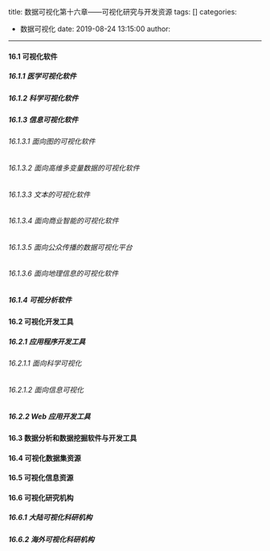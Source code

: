 title: 数据可视化第十六章——可视化研究与开发资源
tags: []
categories:
  - 数据可视化
date: 2019-08-24 13:15:00
author:
---
#### 16.1 可视化软件
<!--more--> 
##### 16.1.1 医学可视化软件
##### 16.1.2 科学可视化软件
##### 16.1.3 信息可视化软件
###### 16.1.3.1 面向图的可视化软件
###### 16.1.3.2 面向高维多变量数据的可视化软件
###### 16.1.3.3 文本的可视化软件
###### 16.1.3.4 面向商业智能的可视化软件
###### 16.1.3.5 面向公众传播的数据可视化平台
###### 16.1.3.6 面向地理信息的可视化软件
##### 16.1.4 可视分析软件
#### 16.2 可视化开发工具
##### 16.2.1 应用程序开发工具
###### 16.2.1.1 面向科学可视化
###### 16.2.1.2 面向信息可视化
##### 16.2.2 Web 应用开发工具
#### 16.3 数据分析和数据挖掘软件与开发工具
#### 16.4 可视化数据集资源
#### 16.5 可视化信息资源
#### 16.6 可视化研究机构
##### 16.6.1 大陆可视化科研机构
##### 16.6.2 海外可视化科研机构